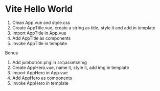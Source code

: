 Vite Hello World
===

1. Clean App.vue and style.css
1. Create AppTitle.vue, create a string as title, style it and add in template
1. Import AppTitle in App.vue
1. Add AppTitle as components
1. Invoke AppTitle in template

Bonus

1. Add jumbotron.png in src\assets\img
1. Create AppHero.vue, name it, style it, add img in template
1. Import AppHero in App.vue
1. Add AppHero as components
1. Invoke AppHero in template